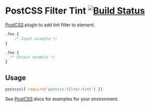 # PostCSS Filter Tint [![Build Status][ci-img]][ci]

[PostCSS] plugin to add tint filter to element.

[PostCSS]: https://github.com/postcss/postcss
[ci-img]:  https://travis-ci.org/alexlibby/postcss-filter-tint.svg
[ci]:      https://travis-ci.org/alexlibby/postcss-filter-tint

```css
.foo {
    /* Input example */
}
```

```css
.foo {
  /* Output example */
}
```

## Usage

```js
postcss([ require('postcss-filter-tint') ])
```

See [PostCSS] docs for examples for your environment.
